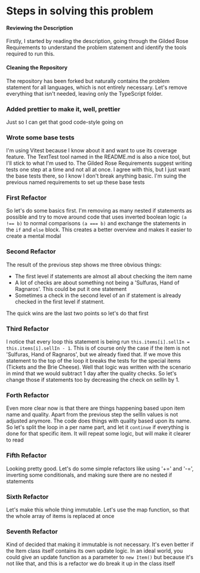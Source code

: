 # Steps in solving this problem

#### Reviewing the Description

Firstly, I started by reading the description, going through the Gilded Rose Requirements to understand the problem statement and identify the tools required to run this.

####  Cleaning the Repository

The repository has been forked but naturally contains the problem statement for all languages, which is not entirely necessary. Let's remove everything that isn't needed, leaving only the TypeScript folder.

### Added prettier to make it, well, prettier

Just so I can get that good code-style going on

### Wrote some base tests

I'm using Vitest because I know about it and want to use its coverage feature. The TextTest tool named in the README.md is also a nice tool, but I'll stick to what I'm used to. The Gilded Rose Requirements suggest writing tests one step at a time and not all at once. I agree with this, but I just want the base tests there, so I know I don't break anything basic. I'm suing the previous named requirements to set up these base tests

### First Refactor

So let's do some basics first. I'm removing as many nested if statements as possible and try to move around code that uses inverted boolean logic `(a !== b)` to normal comparisons `(a === b)` and exchange the statements in the `if` and `else` block. This creates a better overview and makes it easier to create a mental modal

### Second Refactor

The result of the previous step shows me three obvious things:

* The first level if statements are almost all about checking the item name
* A lot of checks are about something not being a 'Sulfuras, Hand of Ragnaros'. This could be put it one statement
* Sometimes a check in the second level of an if statement is already checked in the first level if statment.

The quick wins are the last two points so let's do that first

### Third Refactor

I notice that every loop this statement is being run `this.items[i].sellIn = this.items[i].sellIn - 1`. This is of course only the case if the item is not 'Sulfuras, Hand of Ragnaros', but we already fixed that. If we move this statement to the top of the loop it breaks the tests for the special items (Tickets and the Brie Cheese). Well that logic was written with the scenario in mind that we would subtract 1 day after the quality checks. So let's change those if statements too by decreasing the check on sellIn by 1.  

### Forth Refactor

Even more clear now is that there are things happening based upon item name and quality. Apart from the previous step the sellIn values is not adjusted anymore.
The code does things with quality based upon its name. So let's split the loop in a per name part, and let it `continue` if everything is done for that specific item. It will repeat some logic, but will make it clearer to read

### Fifth Refactor
Looking pretty good. Let's do some simple refactors like using '+=' and '-=', inverting some conditionals, and making sure there are no nested if statements

### Sixth Refactor
Let's make this whole thing immutable. Let's use the map function, so that the whole array of items is replaced at once

### Seventh Refactor
Kind of decided that making it immutable is not necessary. It's even better if the Item class itself contains its own update logic. In an ideal world, you could give an update function as a parameter to `new Item()` but because it's not like that, and this is a refactor we do break it up in the class itself
